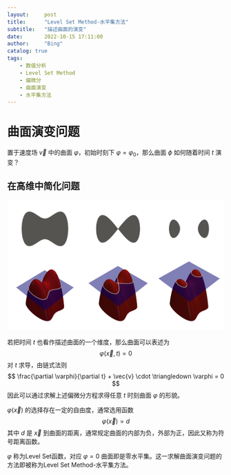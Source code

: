 ```yaml
---
layout:     post
title:      "Level Set Method-水平集方法"
subtitle:   "描述曲面的演变"
date:       2022-10-15 17:11:00
author:     "Bing"
catalog: true
tags:
    - 数值分析
    - Level Set Method
    - 偏微分
    - 曲面演变
    - 水平集方法
---
```


# 曲面演变问题
置于速度场 $\vec{v}$ 中的曲面 $\varphi$，初始时刻下 $\varphi = \varphi_0$，那么曲面 $\phi$ 如何随着时间 $t$ 演变？

## 在高维中简化问题
![](/img/post/1920px-Level_set_method.png)

若把时间 $t$ 也看作描述曲面的一个维度，那么曲面可以表述为
$$
    \varphi(\vec{x},t) = 0
$$
对 $t$ 求导，由链式法则
$$
    \frac{\partial \varphi}{\partial t} + \vec{v} \cdot \triangledown \varphi = 0
$$
因此可以通过求解上述偏微分方程求得任意 $t$ 时刻曲面 $\varphi$ 的形貌。

$\varphi(\vec{x})$ 的选择存在一定的自由度，通常选用函数
$$
    \varphi(\vec{x}) = d
$$
其中 $d$ 是 $\vec{x}$ 到曲面的距离，通常规定曲面的内部为负，外部为正，因此又称为符号距离函数。

$\varphi$ 称为Level Set函数，对应 $\varphi = 0$ 曲面即是零水平集。这一求解曲面演变问题的方法即被称为Level Set Method-水平集方法。